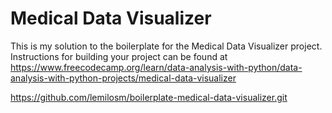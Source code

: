 # Medical Data Visualizer

This is my solution to the boilerplate for the Medical Data Visualizer project. Instructions for building your project can be found at https://www.freecodecamp.org/learn/data-analysis-with-python/data-analysis-with-python-projects/medical-data-visualizer

https://github.com/lemilosm/boilerplate-medical-data-visualizer.git
